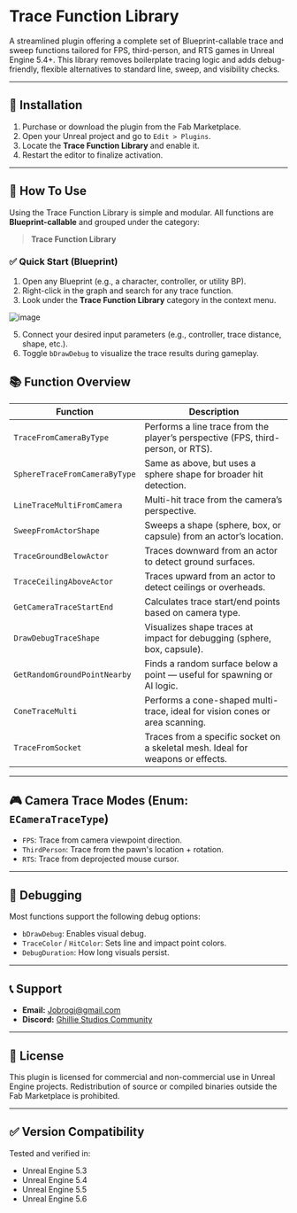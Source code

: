 # Trace Function Library

A streamlined plugin offering a complete set of Blueprint-callable trace and sweep functions tailored for FPS, third-person, and RTS games in Unreal Engine 5.4+. This library removes boilerplate tracing logic and adds debug-friendly, flexible alternatives to standard line, sweep, and visibility checks.

---

## 🔧 Installation

1. Purchase or download the plugin from the Fab Marketplace.
2. Open your Unreal project and go to `Edit > Plugins`.
3. Locate the **Trace Function Library** and enable it.
4. Restart the editor to finalize activation.


---

## 🚀 How To Use

Using the Trace Function Library is simple and modular. All functions are **Blueprint-callable** and grouped under the category:

> **Trace Function Library**

### ✅ Quick Start (Blueprint)

1. Open any Blueprint (e.g., a character, controller, or utility BP).
2. Right-click in the graph and search for any trace function.
3. Look under the **Trace Function Library** category in the context menu.

![image](https://github.com/user-attachments/assets/99a18482-0987-4541-aa11-61e54e878f8e)

5. Connect your desired input parameters (e.g., controller, trace distance, shape, etc.).
6. Toggle `bDrawDebug` to visualize the trace results during gameplay.

## 📚 Function Overview

| **Function**                    | **Description**                                                                 |
|--------------------------------|---------------------------------------------------------------------------------|
| `TraceFromCameraByType`        | Performs a line trace from the player’s perspective (FPS, third-person, or RTS).|
| `SphereTraceFromCameraByType`  | Same as above, but uses a sphere shape for broader hit detection.              |
| `LineTraceMultiFromCamera`     | Multi-hit trace from the camera’s perspective.                                 |
| `SweepFromActorShape`          | Sweeps a shape (sphere, box, or capsule) from an actor’s location.             |
| `TraceGroundBelowActor`        | Traces downward from an actor to detect ground surfaces.                        |
| `TraceCeilingAboveActor`       | Traces upward from an actor to detect ceilings or overheads.                   |
| `GetCameraTraceStartEnd`       | Calculates trace start/end points based on camera type.                         |
| `DrawDebugTraceShape`          | Visualizes shape traces at impact for debugging (sphere, box, capsule).         |
| `GetRandomGroundPointNearby`   | Finds a random surface below a point — useful for spawning or AI logic.         |
| `ConeTraceMulti`               | Performs a cone-shaped multi-trace, ideal for vision cones or area scanning.    |
| `TraceFromSocket`              | Traces from a specific socket on a skeletal mesh. Ideal for weapons or effects. |


---

## 🎮 Camera Trace Modes (Enum: `ECameraTraceType`)

* `FPS`: Trace from camera viewpoint direction.
* `ThirdPerson`: Trace from the pawn's location + rotation.
* `RTS`: Trace from deprojected mouse cursor.

---

## 🧪 Debugging

Most functions support the following debug options:

* `bDrawDebug`: Enables visual debug.
* `TraceColor` / `HitColor`: Sets line and impact point colors.
* `DebugDuration`: How long visuals persist.

---

## 📞 Support

* **Email:** [Jobrogi@gmail.com](mailto:Jobrogi@gmail.com)
* **Discord:** [Ghillie Studios Community](https://discord.gg/6xmYHNKk)

---

## 📄 License

This plugin is licensed for commercial and non-commercial use in Unreal Engine projects. Redistribution of source or compiled binaries outside the Fab Marketplace is prohibited.

---

## ✅ Version Compatibility

Tested and verified in:

* Unreal Engine 5.3
* Unreal Engine 5.4
* Unreal Engine 5.5
* Unreal Engine 5.6
